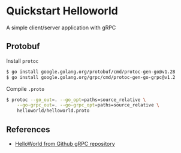 # Quickstart Helloworld

A simple client/server application with gRPC

## Protobuf

Install `protoc`

```sh
$ go install google.golang.org/protobuf/cmd/protoc-gen-go@v1.28
$ go install google.golang.org/grpc/cmd/protoc-gen-go-grpc@v1.2
```

Compile `.proto`

```sh
$ protoc --go_out=. --go_opt=paths=source_relative \
    --go-grpc_out=. --go-grpc_opt=paths=source_relative \
    helloworld/helloworld.proto
```


## References

- [HelloWorld from Github gRPC repository](https://github.com/grpc/grpc-go/tree/master/examples/helloworld)
